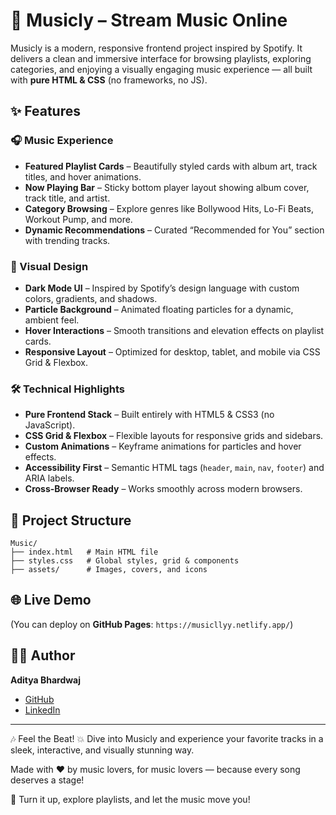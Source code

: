 # 🎵 Musicly – Stream Music Online

Musicly is a modern, responsive frontend project inspired by Spotify. It delivers a clean and immersive interface for browsing playlists, exploring categories, and enjoying a visually engaging music experience — all built with **pure HTML & CSS** (no frameworks, no JS).

## ✨ Features

### 🎧 Music Experience

* **Featured Playlist Cards** – Beautifully styled cards with album art, track titles, and hover animations.
* **Now Playing Bar** – Sticky bottom player layout showing album cover, track title, and artist.
* **Category Browsing** – Explore genres like Bollywood Hits, Lo-Fi Beats, Workout Pump, and more.
* **Dynamic Recommendations** – Curated “Recommended for You” section with trending tracks.

### 🎨 Visual Design

* **Dark Mode UI** – Inspired by Spotify’s design language with custom colors, gradients, and shadows.
* **Particle Background** – Animated floating particles for a dynamic, ambient feel.
* **Hover Interactions** – Smooth transitions and elevation effects on playlist cards.
* **Responsive Layout** – Optimized for desktop, tablet, and mobile via CSS Grid & Flexbox.

### 🛠️ Technical Highlights

* **Pure Frontend Stack** – Built entirely with HTML5 & CSS3 (no JavaScript).
* **CSS Grid & Flexbox** – Flexible layouts for responsive grids and sidebars.
* **Custom Animations** – Keyframe animations for particles and hover effects.
* **Accessibility First** – Semantic HTML tags (`header`, `main`, `nav`, `footer`) and ARIA labels.
* **Cross-Browser Ready** – Works smoothly across modern browsers.

## 📂 Project Structure

```
Music/
├── index.html   # Main HTML file
├── styles.css   # Global styles, grid & components
├── assets/      # Images, covers, and icons
```

## 🌐 Live Demo

(You can deploy on **GitHub Pages**: `https://musicllyy.netlify.app/`)

## 👨‍💻 Author

**Aditya Bhardwaj**

* [GitHub](https://github.com/099Aditya)
* [LinkedIn](https://www.linkedin.com/in/aditya-bhardwaj-869163384/)

---
🎶 Feel the Beat! 💥 Dive into Musicly and experience your favorite tracks in a sleek, interactive, and visually stunning way.

Made with ❤️ by music lovers, for music lovers — because every song deserves a stage!

🚀 Turn it up, explore playlists, and let the music move you!
